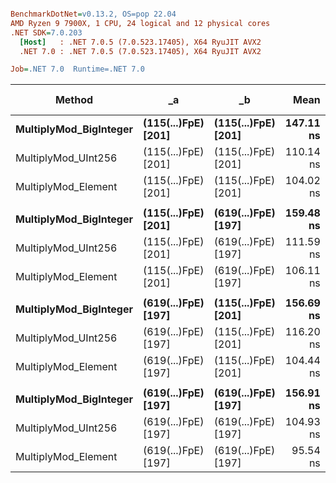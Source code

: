 ``` ini

BenchmarkDotNet=v0.13.2, OS=pop 22.04
AMD Ryzen 9 7900X, 1 CPU, 24 logical and 12 physical cores
.NET SDK=7.0.203
  [Host]   : .NET 7.0.5 (7.0.523.17405), X64 RyuJIT AVX2
  .NET 7.0 : .NET 7.0.5 (7.0.523.17405), X64 RyuJIT AVX2

Job=.NET 7.0  Runtime=.NET 7.0

```

| Method                     | _a                      | _b                      |          Mean |        Error |       StdDev |    Ratio |       Gen0 | Allocated | Alloc Ratio |
|----------------------------|-------------------------|-------------------------|--------------:|-------------:|-------------:|---------:|-----------:|----------:|------------:|
| **MultiplyMod_BigInteger** | **(115(...)FpE) [201]** | **(115(...)FpE) [201]** | **147.11 ns** | **0.433 ns** | **0.384 ns** | **1.00** | **0.0017** | **144 B** |    **1.00** |
| MultiplyMod_UInt256        | (115(...)FpE) [201]     | (115(...)FpE) [201]     |     110.14 ns |     0.268 ns |     0.251 ns |     0.75 |          - |         - |        0.00 |
| MultiplyMod_Element        | (115(...)FpE) [201]     | (115(...)FpE) [201]     |     104.02 ns |     1.010 ns |     0.945 ns |     0.71 |     0.0019 |     160 B |        1.11 |
|                            |                         |                         |               |              |              |          |            |           |             |
| **MultiplyMod_BigInteger** | **(115(...)FpE) [201]** | **(619(...)FpE) [197]** | **159.48 ns** | **1.683 ns** | **1.406 ns** | **1.00** | **0.0017** | **144 B** |    **1.00** |
| MultiplyMod_UInt256        | (115(...)FpE) [201]     | (619(...)FpE) [197]     |     111.59 ns |     1.644 ns |     1.538 ns |     0.70 |          - |         - |        0.00 |
| MultiplyMod_Element        | (115(...)FpE) [201]     | (619(...)FpE) [197]     |     106.11 ns |     0.313 ns |     0.277 ns |     0.67 |     0.0019 |     160 B |        1.11 |
|                            |                         |                         |               |              |              |          |            |           |             |
| **MultiplyMod_BigInteger** | **(619(...)FpE) [197]** | **(115(...)FpE) [201]** | **156.69 ns** | **0.610 ns** | **0.571 ns** | **1.00** | **0.0017** | **144 B** |    **1.00** |
| MultiplyMod_UInt256        | (619(...)FpE) [197]     | (115(...)FpE) [201]     |     116.20 ns |     1.244 ns |     1.102 ns |     0.74 |          - |         - |        0.00 |
| MultiplyMod_Element        | (619(...)FpE) [197]     | (115(...)FpE) [201]     |     104.44 ns |     0.542 ns |     0.453 ns |     0.67 |     0.0019 |     160 B |        1.11 |
|                            |                         |                         |               |              |              |          |            |           |             |
| **MultiplyMod_BigInteger** | **(619(...)FpE) [197]** | **(619(...)FpE) [197]** | **156.91 ns** | **1.390 ns** | **1.232 ns** | **1.00** | **0.0017** | **144 B** |    **1.00** |
| MultiplyMod_UInt256        | (619(...)FpE) [197]     | (619(...)FpE) [197]     |     104.93 ns |     0.405 ns |     0.316 ns |     0.67 |          - |         - |        0.00 |
| MultiplyMod_Element        | (619(...)FpE) [197]     | (619(...)FpE) [197]     |      95.54 ns |     0.451 ns |     0.352 ns |     0.61 |     0.0019 |     160 B |        1.11 |
